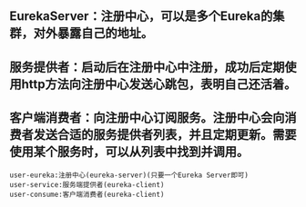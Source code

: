## EurekaServer：注册中心，可以是多个Eureka的集群，对外暴露自己的地址。
## 服务提供者：启动后在注册中心中注册，成功后定期使用http方法向注册中心发送心跳包，表明自己还活着。
## 客户端消费者：向注册中心订阅服务。注册中心会向消费者发送合适的服务提供者列表，并且定期更新。需要使用某个服务时，可以从列表中找到并调用。

```
user-eureka:注册中心(eureka-server)(只要一个Eureka Server即可)
user-service:服务端提供者(eureka-client)
user-consume:客户端消费者(eureka-client)
```
